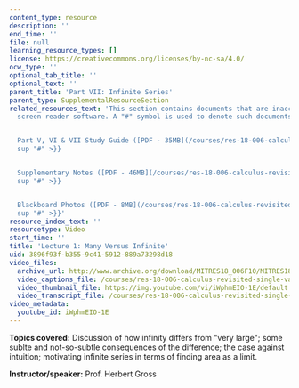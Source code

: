 ```yaml
---
content_type: resource
description: ''
end_time: ''
file: null
learning_resource_types: []
license: https://creativecommons.org/licenses/by-nc-sa/4.0/
ocw_type: ''
optional_tab_title: ''
optional_text: ''
parent_title: 'Part VII: Infinite Series'
parent_type: SupplementalResourceSection
related_resources_text: 'This section contains documents that are inaccessible to
  screen reader software. A "#" symbol is used to denote such documents.


  Part V, VI & VII Study Guide ([PDF - 35MB](/courses/res-18-006-calculus-revisited-single-variable-calculus-fall-2010/resources/mitres_18_006_study_5_6_7)){{<
  sup "#" >}}


  Supplementary Notes ([PDF - 46MB](/courses/res-18-006-calculus-revisited-single-variable-calculus-fall-2010/resources/mitres_18_006_supp_notes-1)){{<
  sup "#" >}}


  Blackboard Photos ([PDF - 8MB](/courses/res-18-006-calculus-revisited-single-variable-calculus-fall-2010/resources/mitres_18_006_blackboard-1)){{<
  sup "#" >}}'
resource_index_text: ''
resourcetype: Video
start_time: ''
title: 'Lecture 1: Many Versus Infinite'
uid: 3896f93f-b355-9c41-5912-889a73298d18
video_files:
  archive_url: http://www.archive.org/download/MITRES18_006F10/MITRES18_006F10_26_0701_300k.mp4
  video_captions_file: /courses/res-18-006-calculus-revisited-single-variable-calculus-fall-2010/9426dbf06f8c5a08a08c0bc79790ff2c_iWphmEIO-1E.vtt
  video_thumbnail_file: https://img.youtube.com/vi/iWphmEIO-1E/default.jpg
  video_transcript_file: /courses/res-18-006-calculus-revisited-single-variable-calculus-fall-2010/146be96ea0eeaf6724f3cc26ab479c20_iWphmEIO-1E.pdf
video_metadata:
  youtube_id: iWphmEIO-1E
---
```


**Topics covered:** Discussion of how infinity differs from "very large"; some sublte and not-so-subtle consequences of the difference; the case against intuition; motivating infinite series in terms of finding area as a limit.

**Instructor/speaker:** Prof. Herbert Gross

